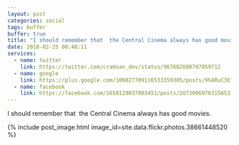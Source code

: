 ```yaml
---
layout: post
categories: social
tags: buffer
buffer: true
title: "I should remember that  the Central Cinema always has good movies."
date: 2018-02-25 00:48:11
services: 
  - name: twitter
    link: https://twitter.com/cramsan_dev/status/967682680707059712
  - name: google
    link: https://plus.google.com/106027709116533359385/posts/9hARuC3EfYE
  - name: facebook
    link: https://facebook.com/1658129037803451/posts/2073006976315653
---
```


I should remember that&nbsp;&nbsp;the Central Cinema always has good movies.

{% include post_image.html image_id=site.data.flickr.photos.38661448520 %}
